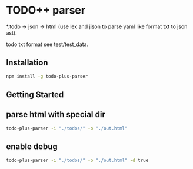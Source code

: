 # TODO++ parser #

*.todo -> json -> html (use lex and jison to parse yaml like format txt to json ast).

todo txt format see test/test_data.

## Installation ##

```bash
npm install -g todo-plus-parser
```

## Getting Started ##

## parse html with special dir

```bash
todo-plus-parser -i "./todos/" -o "./out.html"
```

## enable debug

```bash
todo-plus-parser -i "./todos/" -o "./out.html" -d true
```